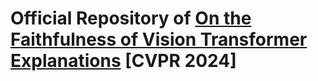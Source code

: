 # Official Repository of [On the Faithfulness of Vision Transformer Explanations](https://arxiv.org/abs/2404.01415) [CVPR 2024]
